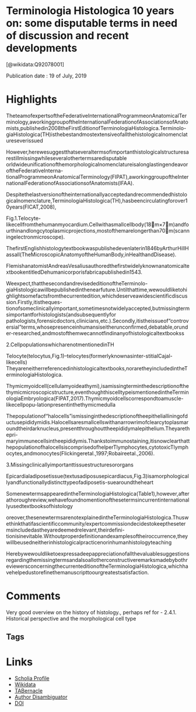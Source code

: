 
Terminologia Histologica 10 years on: some disputable terms in need of discussion and recent developments
=========================================================================================================
  
  [@wikidata:Q92078001]  
  
Publication date : 19 of July, 2019  

# Highlights

TheteamofexpertsoftheFederativeInternationalProgrammeonAnatomicalTerminology,aworkinggroupoftheInternationalFederationofAssociationsofAnatomists,publishedin2008theFirstEditionofTerminologiaHistologica.Terminolo-giaHistologica(TH)isthebestandmostextensiveofallthehistologicalnomenclatureseverissued


However,herewesuggestthatseveraltermsofimportanthistologicalstructuresarestillmissingwhileseveralothertermsaredisputable
orldwideunificationofthemorphologicalnomenclatureisalonglastingendeavoroftheFederativeInterna-tionalProgrammeonAnatomicalTerminology(FIPAT),aworkinggroupoftheInternationalFederationofAssociationsofAnatomists(IFAA).


Despitethelastversionoftheinternationallyacceptedandrecommendedhistologicalnomenclature,TerminologiaHistologica(TH),hasbeencirculatingforover10years(FICAT,2008),

Fig.1.Telocyte-likecellfromthehumanmyocardium.Cellwithasmallcellbody(18m×7m)andfourthinandlongcytoplasmicprojections,mostofthemarelongerthan70m(scanningelectronmicroscope).

ThefirstEnglishhistologytextbookwaspublishedevenlaterin1846byArthurHillHassall(TheMicroscopicAnatomyoftheHumanBody,inHealthandDisease).


FlemishanatomistAndreasVesaliusauthoredthefirstwidelyknownanatomicaltextbookentitledDehumanicorporisfabricapublishedin1543.

Weexpect,thatthesecondandrevisededitionoftheTerminolo-giaHistologicawillbepublishedinthenearfuture.Untilthattime,wewouldliketohighlightsomefactsfromthecurrentedition,whichdeserveawidescientificdiscussion.Firstly,itistheques-tionofsomeclinicallyimportant,sometimesnotwidelyaccepted,butmissingtermsimportantforhistologists(andsubsequentlyfor
pathologists,forensicdoctors,clinicians,etc.).Secondly,itistheissueof“controversial”terms,whosepresenceinhumansiseitherunconfirmed,debatable,orunder-researched,andmostofthemwecannotfindinanyofhistologicaltextbookss

2.CellpopulationswhicharenotmentionedinTH

Telocyte(telocytus,Fig.1)–telocytes(formerlyknownasinter-stitialCajal-likecells)
Theyareneitherreferencedinhistologicaltextbooks,noraretheyincludedintheTerminologiaHistologica.

Thymicmyoidcell(cellulamyoideathymi),isamissingterminthedescriptionofthethymicmicroscopicstructure,eventhoughthiscelltypeismentionedintheTerminologiaEmbryologica(FIPAT,2017).Thymicmyoidcellscorrespondtoamuscle-likecellpopu-lationpresentinthethymicmedulla


Thepopulationof“halocells”ismissinginthedescriptionoftheepithelialliningofductusepididymidis.Halocellsaresmallcellswithanarrowrimofclearcytoplasmaroundtheirdarknucleus,presentthroughouttheepididymalepithelium.Theyarethepri-maryimmunecellsintheepididymis.Thankstoimmunostaining,itisnowclearthatthepopulationofhalocellsiscomprisedofhelperTlymphocytes,cytotoxicTlymphocytes,andmonocytes(Flickingeretal.,1997;Robaireetal.,2006).


3.Missingclinicallyimportanttissuestructuresororgans

Epicardialadiposetissue(textusadiposusepicardiacus,Fig.3)isamorphologicallyandfunctionallydistincttypeofadiposetis-suearoundtheheart

SomenewtermsappearedintheTerminologiaHistologica(Table1),however,afterathoroughreview,wehavefoundnomentionofthesetermsincurrentinternationallyusedtextbooksofhistology

oreover,thesenewtermsarenotexplainedintheTerminologiaHistologica.Thuswethinkthatifascientificcommunity/expertcommissiondecidestokeepthesetermsincludedastheyaredeemedrelevant,theirdefini-tionisinevitable.Withoutproperdefinitionandexamplesoftheiroccurrence,theywillbeusedneitherinhistologicalpracticenorinhumanhistologyteaching


HerebywewouldliketoexpressadeepappreciationofallthevaluablesuggestionsregardingthemissingtermsandalsoallotherconstructiveremarksmadebybothreviewersconcerningthecurrenteditionoftheTerminologiaHistologica,whichhavehelpedustorefinethemanuscripttoourgreatestsatisfaction.

# Comments
Very good overview on the history of histology., perhaps ref for - 2.4.1. Historical perspective and the morphological cell type


## Tags

# Links
  
 * [Scholia Profile](https://scholia.toolforge.org/work/Q92078001)  
 * [Wikidata](https://www.wikidata.org/wiki/Q92078001)  
 * [TABernacle](https://tabernacle.toolforge.org/?#/tab/manual/Q92078001/P921%3BP4510)  
 * [Author Disambiguator](https://author-disambiguator.toolforge.org/work_item_oauth.php?id=Q92078001&batch_id=&match=1&author_list_id=&doit=Get+author+links+for+work)  
 * [DOI](https://doi.org/10.1016/J.AANAT.2019.07.005)  
